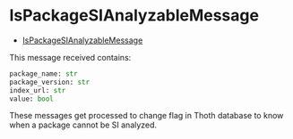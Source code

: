 # IsPackageSIAnalyzableMessage

- [IsPackageSIAnalyzableMessage](https://github.com/thoth-station/messaging/blob/master/thoth/messaging/is_package_si_analyzable.py)

This message received contains:

```python
package_name: str
package_version: str
index_url: str
value: bool
```

These messages get processed to change flag in Thoth database to know when a package cannot be SI analyzed.
